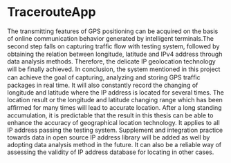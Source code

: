 # TracerouteApp
The transmitting features of GPS positioning can be acquired on the basis of online communication behavior generated by intelligent terminals.The second step falls on capturing trafﬁc ﬂow with testing system, followed by obtaining the relation between longitude, latitude and IPv4 address through data analysis methods. Therefore, the delicate IP geolocation technology will be ﬁnally achieved. In conclusion, the system mentioned in this project can achieve the goal of capturing, analyzing and storing GPS trafﬁc packages in real time. It will also constantly record the changing of longitude and latitude where the IP address is located for several times. The location result or the longitude and latitude changing range which has been afﬁrmed for many times will lead to accurate location. After a long standing accumulation, it is predictable that the result in this thesis can be able to enhance the accuracy of geographical location technology. It applies to all IP address passing the testing system. Supplement and integration practice towards data in open source IP address library will be added as well by adopting data analysis method in the future. It can also be a reliable way of assessing the validity of IP address database for locating in other cases.

